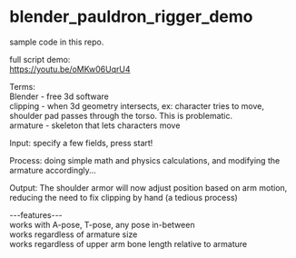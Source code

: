 # blender_pauldron_rigger_demo
sample code in this repo.

full script demo:</br>
https://youtu.be/oMKw06UqrU4

Terms:</br>
Blender - free 3d software</br>
clipping - when 3d geometry intersects, ex: character tries to move, shoulder pad passes through the torso. This is problematic.</br>
armature - skeleton that lets characters move</br>

Input:
specify a few fields, press start!</br>

Process:
doing simple math and physics calculations, and modifying the armature accordingly...</br>

Output:
The shoulder armor will now adjust position based on arm motion,</br>
reducing the need to fix clipping by hand (a tedious process)</br>


---features---</br>
works with A-pose, T-pose, any pose in-between</br>
works regardless of armature size</br>
works regardless of upper arm bone length relative to armature</br>
